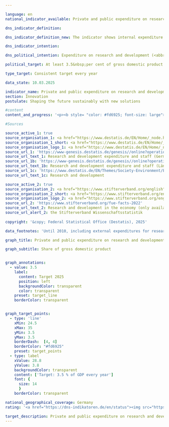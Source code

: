```yaml
---

language: en        
national_indicator_available: Private and public expenditure on research and development        

dns_indicator_definition:         

dns_indicator_definition_new: The indicator shows internal expenditure on research and development (<abbr title="Research and development" tabindex="0">R&D</abbr>) by industry, the state and universities in relation to gross domestic product (<abbr title="Gross domestic product" tabindex="0">GDP</abbr>) (as a percentage).        

dns_indicator_intention:         

dns_political_intention: Expenditure on research and development (<abbr title="Research and development" tabindex="0">R&D</abbr>) is an important, if not the sole, determinant of the pace of innovation in an economy. The higher the expenditure, the greater the likelihood of a more dynamic development in productivity, stronger economic growth and improved competitiveness.        

political_target: At least 3.5&nbsp;per cent of gross domestic product (<abbr title="Gross domestic product" tabindex="0">GDP</abbr>) per year by 2025        

type_target: Consistent target every year        

data_state: 10.03.2025        

indicator_name: Private and public expenditure on research and development        
section: Innovation        
postulate: Shaping the future sustainably with new solutions        

#content         
content_and_progress: '<p><b style= "color: #fd6925; font-size: large">9.1.a Private and public expenditure on research and development</b><br><br>Research and Development (<abbr title="Research and development" tabindex="0">R&D</abbr>) comprises scientific activities defined as creative and systematic work undertaken to increase the stock of knowledge&nbsp;–&nbsp;including knowledge of humanity, culture, and society&nbsp;–&nbsp;and to devise new applications based on existing knowledge. A significant element of novelty or further development serves as the central criterion distinguishing <abbr title="Research and development" tabindex="0">R&D</abbr> from related activities.<br><br>The share of <abbr title="Research and development" tabindex="0">R&D</abbr> expenditure in gross domestic product (<abbr title="Gross domestic product" tabindex="0">GDP</abbr>) is determined annually by the Federal Statistical Office. Total <abbr title="Research and development" tabindex="0">R&D</abbr> expenditure includes spending by the government sector (including non-profit private research institutions), higher education institutions, and the business enterprise sector. The surveys and calculations follow the methodological guidelines of the Frascati Manual issued by the Organisation for Economic Co-operation and Development (<abbr title="Organisation for Economic Co-operation and Development" tabindex="0">OECD</abbr>), thereby ensuring international comparability.<br><br>In 2023, total <abbr title="Research and development" tabindex="0">R&D</abbr> expenditure in Germany amounted to 132.0&nbsp;billion euros according to preliminary figures. This corresponded to 3.2% of <abbr title="Gross domestic product" tabindex="0">GDP</abbr>, falling 0.3&nbsp;percentage points short of the politically defined target of at least 3.5% of <abbr title="Gross domestic product" tabindex="0">GDP</abbr> per year.<br><br>Since 2000, the <abbr title="Research and development" tabindex="0">R&D</abbr>-to-<abbr title="Gross domestic product" tabindex="0">GDP</abbr> ratio in Germany has increased by 0.8&nbsp;percentage points. In total, <abbr title="Research and development" tabindex="0">R&D</abbr> expenditure has doubled over this period. In the first year of the <abbr title="Coronavirus SARS-CoV-2" tabindex="0">COVID-19</abbr>&nbsp;pandemic (2020), <abbr title="Research and development" tabindex="0">R&D</abbr> expenditure declined by 3.4&nbsp;billion euros compared to 2019. This decrease was exclusively attributable to the business enterprise sector, whereas the other two sectors recorded increases.<br><br>In 2023, the largest share of <abbr title="Research and development" tabindex="0">R&D</abbr> expenditure in Germany&nbsp;–&nbsp;68.5%&nbsp;–&nbsp;was attributed to the business sector, followed by 17.4% in the higher education sector and 14.1% in government and non-profit private research institutions. A total of 824,396&nbsp;individuals (measured in full-time equivalents) were employed in <abbr title="Research and development" tabindex="0">R&D</abbr>, with only the proportion of their working time dedicated to <abbr title="Research and development" tabindex="0">R&D</abbr> activities being included. Of this workforce, 65.9% were employed in the business sector, 19.1% in higher education institutions, and 14.9% in government and non-profit private research institutions.<br><br>In a European comparison, Germany’s <abbr title="Research and development" tabindex="0">R&D</abbr>-to-<abbr title="Gross domestic product" tabindex="0">GDP</abbr> ratio of 3.1% in 2023&nbsp;exceeded the <abbr title="European Union consisting of 27&nbsp;member states (without United Kingdom)" tabindex="0">EU-27</abbr>&nbsp;average of 2.2%. Higher ratios were recorded in Sweden (3.6%), Belgium (3.3%), and Austria (3.3%). At the national level, Baden-Württemberg reported the highest <abbr title="Research and development" tabindex="0">R&D</abbr> intensity at 5.7% of <abbr title="Gross domestic product" tabindex="0">GDP</abbr>, followed by Rheinland-Pfalz at 3.6%, Bayern at 3.4% and Berlin at 3.1% and Hessen at 3.0%.</p>'                

#Sources        

source_active_1: true
source_organisation_1: <a href="https://www.destatis.de/EN/Home/_node.html" target="_blank">Federal Statistical Office</a>
source_organisation_1_short: <a href="https://www.destatis.de/EN/Home/_node.html" target="_blank">Federal Statistical Office</a>
source_organisation_logo_1: <a href="https://www.destatis.de/EN/Home/_node.html" target="_blank"><img src="https://dns-indikatoren.de/public/OrgImgEn/destatis.png" alt="Federal Statistical Office" title=" Click here to visit the homepage of the organizationFederal Statistical Office" style="height:60px; width:148px; border:transparent"/></a>
source_url_1: 'https://www-genesis.destatis.de/genesis//online?operation=table&code=21821-0001&bypass=true&levelindex=0&levelid=1660726117256&language=en'
source_url_text_1: Research and development expenditure and staff (Germany)&nbsp;–&nbsp;GENESIS online 21821-0001
source_url_1b: 'https://www-genesis.destatis.de/genesis//online?operation=table&code=21821-0002&bypass=true&levelindex=1&levelid=1623135114747&language=en'
source_url_text_1b: Research and development expenditure and staff (Länder)&nbsp;–&nbsp;GENESIS online 21821-0002
source_url_1c: 'https://www.destatis.de/EN/Themes/Society-Environment/Education-Research-Culture/Research-Development/_node.html'
source_url_text_1c: Research and development

source_active_2: true
source_organisation_2: <a href="https://www.stifterverband.org/english" target="_blank" onclick="return confirm_alert('the Stifterverband Wissenschaftsstatistik', 'En')">Stifterverband Wissenschaftsstatistik</a>
source_organisation_2_short: <a href="https://www.stifterverband.org/english" target="_blank" onclick="return confirm_alert('the Stifterverband Wissenschaftsstatistik', 'En')">Stifterverband Wissenschaftsstatistik</a>
source_organisation_logo_2: <a href="https://www.stifterverband.org/english" target="_blank" onclick="return confirm_alert('the Stifterverband Wissenschaftsstatistik', 'En')"><img src="https://dns-indikatoren.de/public/OrgImgEn/svws.png" alt="Stifterverband Wissenschaftsstatistik" title=" Click here to visit the homepage of the organizationStifterverband Wissenschaftsstatistik" style="height:60px; width:148px; border:transparent"/></a>
source_url_2: 'https://www.stifterverband.org/fue-facts-2022'
source_url_text_2: Research and development in the economy (only available in German)
source_url_alert_2: the Stifterverband Wissenschaftsstatistik
        
copyright: '&copy; Federal Statistical Office (Destatis), 2025'        

data_footnotes: 'Until 2010, including external expenditures for research and development.<br>• Calculation methodology changed as of 2016.<br>• Gross domestic product calculation basis: January 2025.'        

graph_title: Private and public expenditure on research and development        

graph_subtitle: Share of gross domestic product        


graph_annotations:
  - value: 3.5
    label:
      content: Target 2025
      position: left
      backgroundColor: transparent
      color: transparent
    preset: target_line
    borderColor: transparent        


graph_target_points:
  - type: 'line'
    xMin: 24.5
    xMax: 35
    yMin: 3.5
    yMax: 3.5
    borderDash:  [4, 4]
    borderColor: "#fd6925"
    preset: target_points
  - type: label
    xValue: 28.8
    yValue: 3.8
    backgroundColor: transparent
    content: ['Target: 3.5 % of GDP every year']
    font: {
      size: 14
      }
    borderColor: transparent                

national_geographical_coverage: Germany        
rating: '<a href="https://dns-indikatoren.de/en/status"><img src="https://sdg-indikatoren.de/public/Wettersymbole/Wolke.png" title="In 2023 the target value was not reached, but the average development pointed in the desired direction." alt="Weathersymbol: cloud"/></a>'        

target_description: Private and public expenditure on research and development (<abbr title="Research and development" tabindex="0">R&D</abbr>) should amount to at least 3.5&nbsp;per cent of gross domestic product each year.<br>Based on the target formulation, the politically defined target value for 2023&nbsp;was repeatedly not met. However, as the average development over the last six years does not point towards a deterioration, indicator 9.1.a for 2023&nbsp;is rated as "Cloud".        
---
```


